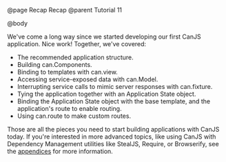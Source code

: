 @page Recap Recap
@parent Tutorial 11

@body

We've come a long way since we started developing our first CanJS application.
Nice work! Together, we've covered:

- The recommended application structure.
- Building can.Components.
- Binding to templates with can.view.
- Accessing service-exposed data with can.Model. 
- Interrupting service calls to mimic server responses with can.fixture.
- Tying the application together with an Application State object.
- Binding the Application State object with the base template, and the 
	application's route to enable routing.
- Using can.route to make custom routes.

Those are all the pieces you need to start building applications with CanJS
today. If you're interested in more advanced topics, like using CanJS with
Dependency Management utilities like StealJS, Require, or Browserify, see the
[appendices](#appendices) for more information.
